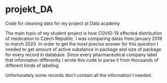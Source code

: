 # projekt_DA
Code for cleaning data for my project at Data academy

The main topic of my student project is how COVID-19 affected distribution of medication to Czech Republic. I was comparing datas 
from january 2019 to march 2020. In order to get the most precise answer for this question I needed to get amount of active substance
in package and size of package for every record in database. Since every pharmaceutical company label that information differently I wrote
this code to parse it from thousands of different kinds of labeling. 

Unfortunately some records don't contain all the information I needed. 
